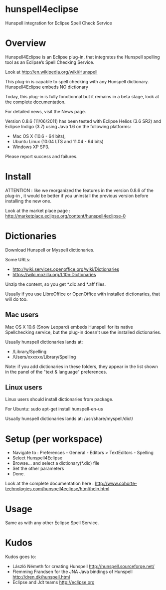# hunspell4eclipse

Hunspell integration for Eclipse Spell Check Service

# Overview
Hunspell4Eclipse is an Eclipse plug-in, that integrates the Hunspell spelling tool as an Eclipse’s Spell Checking Service.

Look at http://en.wikipedia.org/wiki/Hunspell

This plug-in is capable to spell checking with any Hunspell dictionary. Hunspell4Eclipse embeds NO dictionary

Today, this plug-in is fully fonctionnal but it remains in a beta stage, look at the complete documentation.

For detailed news, visit the News page.

Version 0.8.6 (11/06/2011) has been tested with Eclipse Helios (3.6 SR2) and Eclipse Indigo (3.7) using Java 1.6 on the following platforms: 
* Mac OS X (10.6 - 64 bits), 
* Ubuntu Linux (10.04 LTS and 11.04 - 64 bits) 
* Windows XP SP3.

Please report success and failures.

# Install

ATTENTION : like we reorganized the features in the version 0.8.6 of the plug-in , it would be better if you uninstall the previous version before installing the new one.

Look at the market place page : http://marketplace.eclipse.org/content/hunspell4eclipse-0


# Dictionaries

Download Hunspell or Myspell dictionaries. 

Some URLs:
* http://wiki.services.openoffice.org/wiki/Dictionaries
* https://wiki.mozilla.org/L10n:Dictionaries

Unzip the content, so you get *.dic and *.aff files.

Usually if you use LibreOffice or OpenOffice with installed dictionaries, that will do too.

## Mac users

Mac OS X 10.6 (Snow Leopard) embeds Hunspell for its native Spellchecking service, but the plug-in doesn't use the installed dictionaries.

Usually hunspell dictionaries lands at: 
* /Library/Spelling 
* /Users/xxxxxx/Library/Spelling 

Note: if you add dictionaries in these folders, they appear in the list shown in the panel of the "text & language" preferences.

## Linux users

Linux users should install dictionaries from package.

For Ubuntu: sudo apt-get install hunspell-en-us

Usually hunspell dictionaries lands at: /usr/share/myspell/dict/

# Setup (per workspace)

* Navigate to : Preferences - General - Editors > TextEditors - Spelling
* Select Hunspell4Eclipse
* Browse... and select a dictionary(*.dic) file
* Set the other parameters
* Done.

Look at the complete documentation here : http://www.cohorte-technologies.com/hunspell4eclipse/html/help.html

# Usage

Same as with any other Eclipse Spell Service.

# Kudos

Kudos goes to:
* László Németh for creating Hunspell http://hunspell.sourceforge.net/
* Flemming Frandsen for the JNA Java bindings of Hunspell http://dren.dk/hunspell.html
* Eclipse and Jdt teams http://eclipse.org
